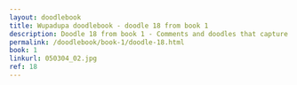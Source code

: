 ```yaml
---
layout: doodlebook
title: Wupadupa doodlebook - doodle 18 from book 1
description: Doodle 18 from book 1 - Comments and doodles that capture the essence of this event  
permalink: /doodlebook/book-1/doodle-18.html
book: 1
linkurl: 050304_02.jpg
ref: 18
---	  
```

																																																																							